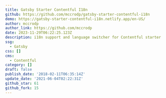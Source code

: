 ```yaml
---
title: Gatsby Starter Contentful I18n
github: https://github.com/mccrodp/gatsby-starter-contentful-i18n
demo: https://gatsby-starter-contentful-i18n.netlify.app/en-US/
author: mccrodp
author_link: https://github.com/mccrodp
date: 2023-11-29T06:22:25.123Z
description: i18n support and language switcher for Contentful starter repo
ssg:
  - Gatsby
css: []
cms:
  - Contentful
category: []
draft: false
publish_date: '2018-02-11T06:35:14Z'
update_date: '2021-06-04T02:22:31Z'
github_star: 61
github_fork: 15
---
```

